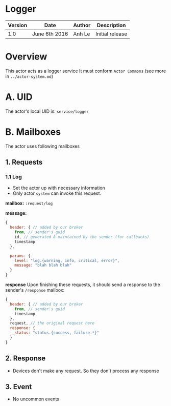 Logger
===================

Version | Date          | Author | Description
------- | ------------- | ------ | ---------------
1.0     | June 6th 2016 | Anh Le | Initial release

# Overview
This actor acts as a logger service
It must conform `Actor Commons` (see more in `../actor-system.md`)

# A. UID
The actor's local UID is: `service/logger`

# B. Mailboxes
The actor uses following mailboxes

## 1. Requests
### 1.1 Log
- Set the actor up with necessary information
- Only actor `system` can invoke this request.

**mailbox:** `:request/log`

**message:**

```javascript
{
  header: { // added by our broker
    from, // sender's guid
    id, // generated & maintained by the sender (for callbacks)
    timestamp
  },

  params: {
    level: "log.{warning, info, critical, error}",
    message: "blah blah blah"
  }
}
```

**response** Upon finishing these requests, it should send a response to the sender's `/response` mailbox:

```js
{
  header: { // added by our broker
    from, // sender's guid
    timestamp
  },
  request, // the original request here
  response: {
    status: "status.{success, failure.*}"
  }
}
```


## 2. Response
- Devices don't make any request. So they don't process any response

## 3. Event
- No uncommon events
